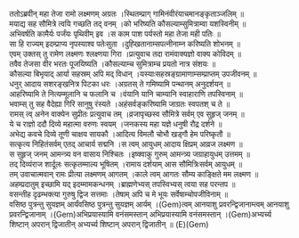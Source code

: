 

  
ततोऽब्रवीन् महा तेजा रामो लक्ष्मणम् अग्रतः ।स्थितम्प्राग् गामिनंवीरंयाचमानङ्कृताञ्जलिम्  ॥   
मयाद्य सह सौमित्रे त्वयि गच्छति तद् वनम् ।को भरिष्यति कौसल्याम्सुमित्राम्वा यशस्विनीम्  ॥   
अभिवर्षति कामैर्यः पर्जंयः पृथिवीम् इव ।स काम पाश पर्यस्तो महा तेजा मही पतिः  ॥   
सा हि राज्यम् इदम्प्राप्य नृपस्याश्व पतेःसुता ।दुह्खितानाम्सपत्नीनाम्न करिष्यति शोभनम्  ॥   
एवम् उक्तस् तु रामेण लक्ष्मणः श्लक्ष्णया गिरा ।प्रत्युवाच तदा रामंवाक्यज्ञो वाक्य कोविदम्  ॥   
तवैव तेजसा वीर भरतः पूजयिष्यति ।कौसल्याम्च सुमित्राम्च प्रयतो नात्र संशयः  ॥   
कौसल्या बिभृयाद् आर्या सहस्रम् अपि मद् विधान् ।यस्याःसहस्रङ्ग्रामाणाम्सम्प्राप्तम् उपजीवनम्  ॥   
धनुर् आदाय सशरङ्खनित्र पिटका धरः ।अग्रतस् ते गमिष्यामि पन्थानम् अनुदर्शयन्  ॥   
आहरिष्यामि ते नित्यम्मूलानि च फलानि च ।वंयानि यानि चाम्यानि स्वाहाराणि तपस्विनाम्  ॥   
भवाम्स् तु सह वैदेह्या गिरि सानुषु रंस्यते ।अहंसर्वङ्करिष्यामि जाग्रतः स्वपतश् च ते  ॥   
रामस् त्व् अनेन वाक्येन सुप्रीतः प्रत्युवाच तम् ।व्रजापृच्छस्व सौमित्रे सर्वम् एव सुहृज् जनम्  ॥   
ये च राज्ञो ददौ दिव्ये महात्मा वरुणः स्वयम् ।जनकस्य महा यज्ञे धनुषी रौद्र दर्शने  ॥   
अभेद्य कवचे दिव्ये तूणी चाक्षय सायकौ ।आदित्य विमलौ चोभौ खड्गौ हेम परिष्कृतौ  ॥   
सत्कृत्य निहितंसर्वम् एतद् आचार्य सद्मनि ।स त्वम् आयुधम् आदाय क्षिप्रम् आव्रज लक्ष्मण  ॥   
स सुहृज् जनम् आमन्त्र्य वन वासाय निश्चितः ।इष्क्वाकु गुरुम् आमन्त्र्य जग्राहायुधम् उत्तमम्  ॥   
तद् दिव्यंराज शार्दूलः सत्कृतम्माल्य भूषितम् ।रामाय दर्शयाम् आस सौमित्रिःसर्वम् आयुधम्  ॥   
तम् उवाचात्मवान् रामः प्रीत्या लक्ष्मणम् आगतम् ।काले त्वम् आगतः सौम्य काङ्क्षिते मम लक्ष्मण  ॥   
अहम्प्रदातुम् इच्छामि यद् इदम्मामकन्धनम् ।ब्राह्मणेभ्यस् तपस्विभ्यस् त्वया सह परन्तप  ॥   
वसन्तीह दृढम्भक्त्या गुरुषु द्विज सत्तमाः ।तेषाम् अपि च मे भूयः सर्वेषाम्चोपजीविनाम्  ॥   
वसिष्ठ पुत्रन्तु सुयज्ञम् आर्यंवसिष्ठ पुत्रन्तु सुयज्ञम् आर्यम् ।(Gem)त्वम् आनयाशु प्रवरन्द्विजानाम्त्वम् आनयाशु प्रवरन्द्विजानाम् ।(Gem)अभिप्रयास्यामि वनंसमस्तान् अभिप्रयास्यामि वनंसमस्तान् ।(Gem)अभ्यर्च्य शिष्टान् अपरान् द्विजातीन् अभ्यर्च्य शिष्टान् अपरान् द्विजातीन्  ॥ (E)(Gem)  
